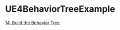# UE4BehaviorTreeExample
[14. Build the Behavior Tree](https://docs.unrealengine.com/latest/INT/Engine/AI/BehaviorTrees/QuickStart/14/index.html)


